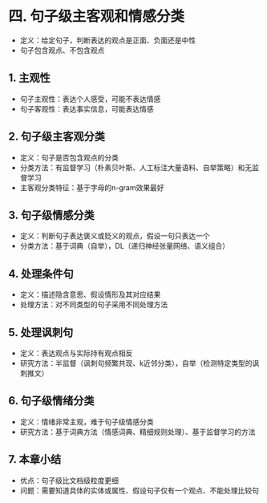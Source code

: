 # 四. 句子级主客观和情感分类
- 定义：给定句子，判断表达的观点是正面、负面还是中性
- 句子包含观点、不包含观点

## 1. 主观性
- 句子主观性：表达个人感受，可能不表达情感
- 句子客观性：表达事实信息，可能表达情感

## 2. 句子级主客观分类
- 定义：句子是否包含观点的分类
- 分类方法：有监督学习（朴素贝叶斯、人工标注大量语料、自举策略）和无监督学习
- 主客观分类特征：基于字母的n-gram效果最好

## 3. 句子级情感分类
- 定义：判断句子表达褒义或贬义的观点，假设一句只表达一个
- 分类方法：基于词典（自举），DL（递归神经张量网络、语义组合）

## 4. 处理条件句
- 定义：描述隐含意思、假设情形及其对应结果
- 处理方法：对不同类型的句子采用不同处理方法

## 5. 处理讽刺句
- 定义：表达观点与实际持有观点相反
- 研究方法：半监督（讽刺句频繁共现、k近邻分类），自举（检测特定类型的讽刺推文）

## 6. 句子级情绪分类
- 定义：情绪非常主观，难于句子级情感分类
- 研究方法：基于词典方法（情感词典、精细规则处理）、基于监督学习的方法

## 7. 本章小结
- 优点：句子级比文档级粒度更细
- 问题：需要知道具体的实体或属性、假设句子仅有一个观点、不能处理比较句